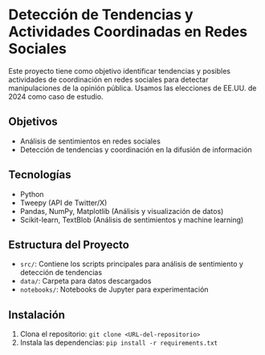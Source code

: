 # Detección de Tendencias y Actividades Coordinadas en Redes Sociales

Este proyecto tiene como objetivo identificar tendencias y posibles actividades de coordinación en redes sociales para detectar manipulaciones de la opinión pública. 
Usamos las elecciones de EE.UU. de 2024 como caso de estudio.

## Objetivos
- Análisis de sentimientos en redes sociales
- Detección de tendencias y coordinación en la difusión de información

## Tecnologías
- Python
- Tweepy (API de Twitter/X)
- Pandas, NumPy, Matplotlib (Análisis y visualización de datos)
- Scikit-learn, TextBlob (Análisis de sentimientos y machine learning)

## Estructura del Proyecto
- `src/`: Contiene los scripts principales para análisis de sentimiento y detección de tendencias
- `data/`: Carpeta para datos descargados
- `notebooks/`: Notebooks de Jupyter para experimentación

## Instalación
1. Clona el repositorio: `git clone <URL-del-repositorio>`
2. Instala las dependencias: `pip install -r requirements.txt`


